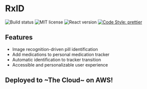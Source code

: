# RxID

![Build status](https://codebuild.us-east-1.amazonaws.com/badges?uuid=eyJlbmNyeXB0ZWREYXRhIjoicXg0b0g3VkZPUUlUWjRLRGZBZDhTVVYwWkVTMGhDTU1lcm5qTml2cmtLRll6Ky8zdVkzQnNTMExid2NyN1l5TUZpZ09ZczR1azdyc3V1ZHlYV0l2aGRFPSIsIml2UGFyYW1ldGVyU3BlYyI6IjUzNm1MeEN0Y3puMjVQdTQiLCJtYXRlcmlhbFNldFNlcmlhbCI6MX0%3D&branch=master)
![MIT license](https://camo.githubusercontent.com/743d6ca437fec2ad80985c1208501b7c7b4b97ae/68747470733a2f2f696d672e736869656c64732e696f2f7061636b61676973742f6c2f646f637472696e652f6f726d2e737667)
![React version](https://img.shields.io/badge/react-v16.8.6-blue.svg)
[![Code Style: prettier](https://img.shields.io/badge/code_style-prettier-ff69b4.svg?style=flat-square)](https://github.com/prettier/prettier)

## Features

- Image recognition-driven pill identification
- Add medications to personal medication tracker
- Automatic identification to tracker transition
- Accessible and personalizable user experience

## Deployed to ~The Cloud~ on AWS!
